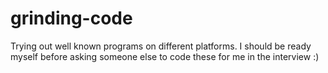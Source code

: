 # grinding-code

Trying out well known programs on different platforms. I should be ready myself before asking someone else to code these for me in the interview :)